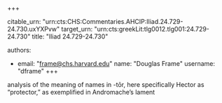 +++


citable_urn: "urn:cts:CHS:Commentaries.AHCIP:Iliad.24.729-24.730.uxYXPvw"
target_urn: "urn:cts:greekLit:tlg0012.tlg001:24.729-24.730"
title: "Iliad 24.729-24.730"

authors:
- email: "frame@chs.harvard.edu"
  name: "Douglas Frame"
  username: "dframe"
+++

<p>analysis of the meaning of names in -tōr, here specifically Hector as “protector,” as exemplified in Andromache’s lament</p>